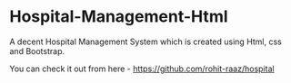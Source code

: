 # Hospital-Management-Html
A decent Hospital Management System which is created using Html, css and Bootstrap.

You can check it out from here - https://github.com/rohit-raaz/hospital
